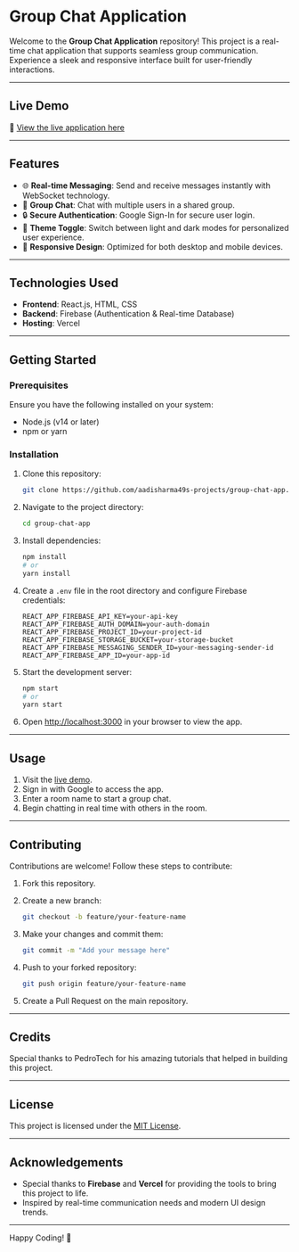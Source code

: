 # **Group Chat Application**

Welcome to the **Group Chat Application** repository! This project is a real-time chat application that supports seamless group communication. Experience a sleek and responsive interface built for user-friendly interactions.

---

## **Live Demo**

🚀 [View the live application here](https://aadi-group-chat-git-main-aadisharma49s-projects.vercel.app/)

---

## **Features**

- 🌐 **Real-time Messaging**: Send and receive messages instantly with WebSocket technology.
- 💬 **Group Chat**: Chat with multiple users in a shared group.
- 🔒 **Secure Authentication**: Google Sign-In for secure user login.
- 🎨 **Theme Toggle**: Switch between light and dark modes for personalized user experience.
- 📱 **Responsive Design**: Optimized for both desktop and mobile devices.

---

## **Technologies Used**

- **Frontend**: React.js, HTML, CSS
- **Backend**: Firebase (Authentication & Real-time Database)
- **Hosting**: Vercel

---

## **Getting Started**

### **Prerequisites**

Ensure you have the following installed on your system:

- Node.js (v14 or later)
- npm or yarn

### **Installation**

1. Clone this repository:

   ```bash
   git clone https://github.com/aadisharma49s-projects/group-chat-app.git
   ```

2. Navigate to the project directory:

   ```bash
   cd group-chat-app
   ```

3. Install dependencies:

   ```bash
   npm install
   # or
   yarn install
   ```

4. Create a `.env` file in the root directory and configure Firebase credentials:

   ```env
   REACT_APP_FIREBASE_API_KEY=your-api-key
   REACT_APP_FIREBASE_AUTH_DOMAIN=your-auth-domain
   REACT_APP_FIREBASE_PROJECT_ID=your-project-id
   REACT_APP_FIREBASE_STORAGE_BUCKET=your-storage-bucket
   REACT_APP_FIREBASE_MESSAGING_SENDER_ID=your-messaging-sender-id
   REACT_APP_FIREBASE_APP_ID=your-app-id
   ```

5. Start the development server:

   ```bash
   npm start
   # or
   yarn start
   ```

6. Open [http://localhost:3000](http://localhost:3000) in your browser to view the app.

---

## **Usage**

1. Visit the [live demo](https://aadi-group-chat-git-main-aadisharma49s-projects.vercel.app/).
2. Sign in with Google to access the app.
3. Enter a room name to start a group chat.
4. Begin chatting in real time with others in the room.

---


## **Contributing**

Contributions are welcome! Follow these steps to contribute:

1. Fork this repository.
2. Create a new branch:

   ```bash
   git checkout -b feature/your-feature-name
   ```

3. Make your changes and commit them:

   ```bash
   git commit -m "Add your message here"
   ```

4. Push to your forked repository:

   ```bash
   git push origin feature/your-feature-name
   ```

5. Create a Pull Request on the main repository.

---
## **Credits**

Special thanks to PedroTech for his amazing tutorials that helped in building this project.

---

## **License**

This project is licensed under the [MIT License](LICENSE).

---


## **Acknowledgements**

- Special thanks to **Firebase** and **Vercel** for providing the tools to bring this project to life.
- Inspired by real-time communication needs and modern UI design trends.

---

Happy Coding! 🎉

